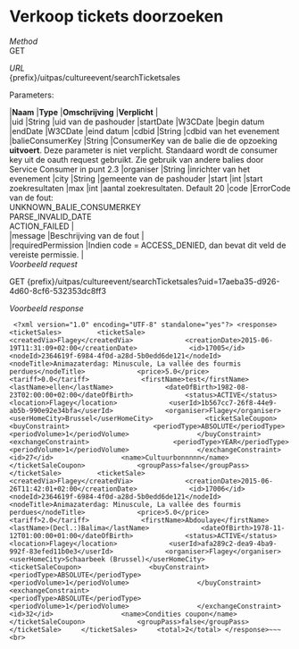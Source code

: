 ---
---

# Verkoop tickets doorzoeken

_Method_  
 GET

_URL_  
 {prefix}/uitpas/cultureevent/searchTicketsales

Parameters:

 |**Naam** |**Type** |**Omschrijving** |**Verplicht** |  
 |uid |String |uid van de pashouder |startDate |W3CDate |begin datum |endDate |W3CDate |eind datum |cdbid |String |cdbid van het evenement |balieConsumerKey |String |ConsumerKey van de balie die de opzoeking **uitvoert**. Deze parameter is niet verplicht. Standaard wordt de consumer key uit de oauth request gebruikt. Zie gebruik van andere balies door Service Consumer in punt 2.3 |organiser |String |inrichter van het evenement |city |String |gemeente van de pashouder |start |int |start zoekresultaten |max |int |aantal zoekresultaten. Default 20 |code |ErrorCode van de fout:  
 UNKNOWN\_BALIE\_CONSUMERKEY  
 PARSE\_INVALID\_DATE  
 ACTION\_FAILED |  
 |message |Beschrijving van de fout |  
 |requiredPermission |Indien code = ACCESS\_DENIED, dan bevat dit veld de vereiste permissie. |  
_Voorbeeld request_

GET {prefix}/uitpas/cultureevent/searchTicketsales?uid=17aeba35-d926-4d60-8cf6-532353dc8ff3

_Voorbeeld response_

~~~
 <?xml version="1.0" encoding="UTF-8" standalone="yes"?> <response>     <ticketSales>         <ticketSale>             <createdVia>Flagey</createdVia>             <creationDate>2015-06-19T11:31:09+02:00</creationDate>             <id>17005</id>             <nodeId>2364619f-6984-4f0d-a28d-5b0edd6de121</nodeId>             <nodeTitle>Animazaterdag: Minuscule, La vallée des fourmis perdues</nodeTitle>             <price>5.0</price>             <tariff>0.0</tariff>             <firstName>test</firstName>             <lastName>ellen</lastName>             <dateOfBirth>1982-08-23T02:00:00+02:00</dateOfBirth>             <status>ACTIVE</status>             <location>Flagey</location>             <userId>1b567cc7-26f8-44e9-ab5b-990e92e34bfa</userId>             <organiser>Flagey</organiser>             <userHomeCity>Brussel</userHomeCity>             <ticketSaleCoupon>                 <buyConstraint>                     <periodType>ABSOLUTE</periodType>                     <periodVolume>1</periodVolume>                 </buyConstraint>                 <exchangeConstraint>                     <periodType>YEAR</periodType>                     <periodVolume>1</periodVolume>                 </exchangeConstraint>                 <id>27</id>                 <name>Cultuurbonnnnn</name>             </ticketSaleCoupon>             <groupPass>false</groupPass>         </ticketSale>         <ticketSale>             <createdVia>Flagey</createdVia>             <creationDate>2015-06-26T11:42:01+02:00</creationDate>             <id>17006</id>             <nodeId>2364619f-6984-4f0d-a28d-5b0edd6de121</nodeId>             <nodeTitle>Animazaterdag: Minuscule, La vallée des fourmis perdues</nodeTitle>             <price>5.0</price>             <tariff>2.0</tariff>             <firstName>Abdoulaye</firstName>             <lastName>(Decl.:)Balima</lastName>             <dateOfBirth>1978-11-12T01:00:00+01:00</dateOfBirth>             <status>ACTIVE</status>             <location>Flagey</location>             <userId>afa289c2-dea9-4ba9-992f-83efed11b0e3</userId>             <organiser>Flagey</organiser>             <userHomeCity>Schaarbeek (Brussel)</userHomeCity>             <ticketSaleCoupon>                 <buyConstraint>                     <periodType>ABSOLUTE</periodType>                     <periodVolume>1</periodVolume>                 </buyConstraint>                 <exchangeConstraint>                     <periodType>ABSOLUTE</periodType>                     <periodVolume>1</periodVolume>                 </exchangeConstraint>                 <id>32</id>                 <name>Condities coupon</name>             </ticketSaleCoupon>             <groupPass>false</groupPass>         </ticketSale>     </ticketSales>     <total>2</total> </response>~~~<br>